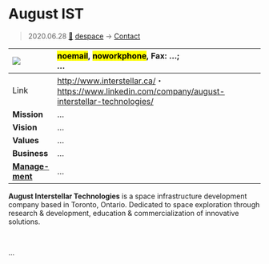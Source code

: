 # August IST
> 2020.06.28 [🚀](../index/index.md) [despace](index.md) → [Contact](contact.md)

|[![](f/con//_logo1_thumb.jpg)](f/con//_logo1.png)|<mark>noemail</mark>, <mark>noworkphone</mark>, Fax: …;<br> *…*|
|:--|:--|
|Link|<http://www.interstellar.ca/>・ <https://www.linkedin.com/company/august-interstellar-technologies/>|
|**Mission**|…|
|**Vision**|…|
|**Values**|…|
|**Business**|…|
|**[Manage-<br>ment](mgmt.md)**|…|

**August Interstellar Technologies** is a space infrastructure development company based in Toronto, Ontario. Dedicated to space exploration through research & development, education & commercialization of innovative solutions.

<p style="page-break-after:always"> </p>

…

